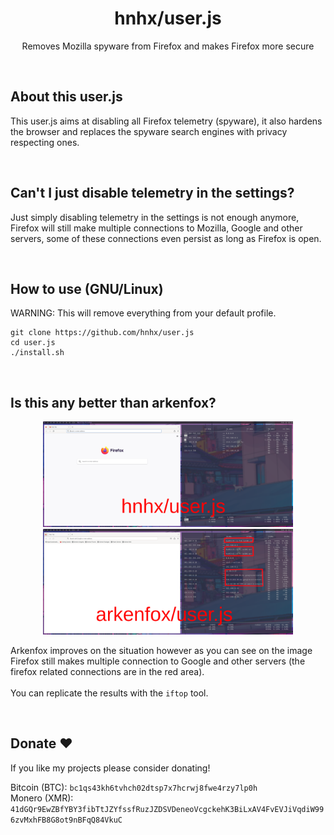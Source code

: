 <h1 align="center">hnhx/user.js</h1>
<p align="center">Removes Mozilla spyware from Firefox and makes Firefox more secure</p>

<br>

## About this user.js

This user.js aims at disabling all Firefox telemetry (spyware), it also hardens the browser and replaces the spyware search engines with privacy respecting ones.

<br>

## Can't I just disable telemetry in the settings?

Just simply disabling telemetry in the settings is not enough anymore, Firefox will still make multiple connections to Mozilla, Google and other servers, some of these connections even persist as long as Firefox is open.

<br>

## How to use (GNU/Linux)

WARNING: This will remove everything from your default profile.

```
git clone https://github.com/hnhx/user.js
cd user.js
./install.sh
```

<br>

## Is this any better than arkenfox?
<p align="center">
  <img src="./screenshot.png" width="400">
  <img src="./screenshot_arkenfox.png" width="400">
</p>

Arkenfox improves on the situation however as you can see on the image Firefox still makes multiple connection to Google and other servers (the firefox related connections are in the red area).
<br><br>
You can replicate the results with the `iftop` tool.

<br>

## Donate ❤️

If you like my projects please consider donating!

Bitcoin (BTC): `bc1qs43kh6tvhch02dtsp7x7hcrwj8fwe4rzy7lp0h`
<br>
Monero (XMR): `41dGQr9EwZBfYBY3fibTtJZYfssfRuzJZDSVDeneoVcgckehK3BiLxAV4FvEVJiVqdiW996zvMxhFB8G8ot9nBFqQ84VkuC`
